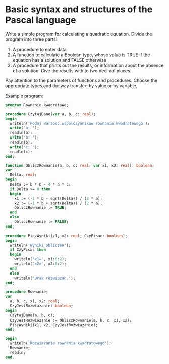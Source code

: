 # Basic syntax and structures of the Pascal language

Write a simple program for calculating a quadratic equation. Divide the program into three parts:
1. A procedure to enter data
2. A function to calculate a Boolean type, whose value is TRUE if the equation has a
solution and FALSE otherwise
3. A procedure that prints out the results, or information about the absence of a solution. Give the results with
to two decimal places.

Pay attention to the parameters of functions and procedures. Choose the appropriate types and the way
transfer: by value or by variable.

Example program:
```pascal
program Rownanie_kwadratowe;

procedure CzytajDane(var a, b, c: real);
begin
  writeln('Podaj wartosc wspolczynnikow rownania kwadratowego');
  write('a: ');
  readln(a);
  write('b: ');
  readln(b);
  write('c: ');
  readln(c);
end;

function ObliczRownanie(a, b, c: real; var x1, x2: real): boolean;
var
  Delta: real;
begin
  Delta := b * b - 4 * a * c;
  if Delta >= 0 then
  begin
    x1 := (-1 * b - sqrt(Delta)) / (2 * a);
    x2 := (-1 * b + sqrt(Delta)) / (2 * a);
    ObliczRownanie := TRUE;
  end
  else
    ObliczRownanie := FALSE;
end;

procedure PiszWyniki(x1, x2: real; CzyPisac: boolean);
begin
  writeln('Wyniki obliczen');
  if CzyPisac then
  begin
    writeln('x1=', x1:6:2);
    writeln('x2=', x2:6:2);
  end
  else
    writeln('Brak rozwiazan.');
end;

procedure Rownanie;
var
  a, b, c, x1, x2: real;
  CzyJestRozwiazanie: boolean;
begin
  CzytajDane(a, b, c);
  CzyJestRozwiazanie := ObliczRownanie(a, b, c, x1, x2);
  PiszWyniki(x1, x2, CzyJestRozwiazanie);
end;

begin
  writeln('Rozwiazanie rownania kwadratowego');
  Rownanie;
  readln;
end.
```